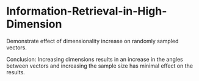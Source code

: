 # Information-Retrieval-in-High-Dimension

Demonstrate effect of dimensionality increase on randomly sampled vectors.

Conclusion: Increasing dimensions results in an increase in the angles between vectors and increasing the sample size has minimal effect on the results.
